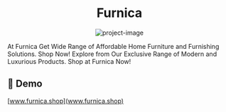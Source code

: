 <h1 align="center" id="title">Furnica</h1>

<p align="center"><img src="https://i.postimg.cc/dtGnvPGF/26-05-2023-20-17-19-REC.png" alt="project-image"></p>

<p id="description">At Furnica Get Wide Range of Affordable Home Furniture and Furnishing Solutions. Shop Now! Explore from Our Exclusive Range of Modern and Luxurious Products. Shop at Furnica Now!</p>

<h2>🚀 Demo</h2>

[www.furnica.shop](www.furnica.shop)
